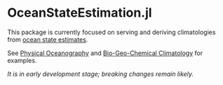 # OceanStateEstimation.jl

This package is currently focused on serving and deriving climatologies from [ocean state estimates](http://dx.doi.org/10.5194/gmd-8-3071-2015). 

See [Physical Oceanography](@ref) and [Bio-Geo-Chemical Climatology](@ref) for examples.

_It is in early development stage; breaking changes remain likely._

